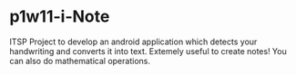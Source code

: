 p1w11-i-Note
============

ITSP Project to develop an android application which detects your handwriting and converts it into text.
Extemely useful to create notes!
You can also do mathematical operations.